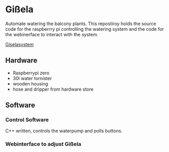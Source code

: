 # Gißela
Automate watering the balcony plants. This repostiroy holds the source code for the raspberrry pi controlling the watering system and the code for the webinerface to interact with the system.

[Giselasystem](doc/overallSystem.jpg)

## Hardware
* Raspberrypi zero
* 30l water tornister
* wooden housing
* hose and dripper from hardware store

## Software

### Control Software
C++ written, controls the waterpump and polls buttons. 

### Webinterface to adjust Gißela
